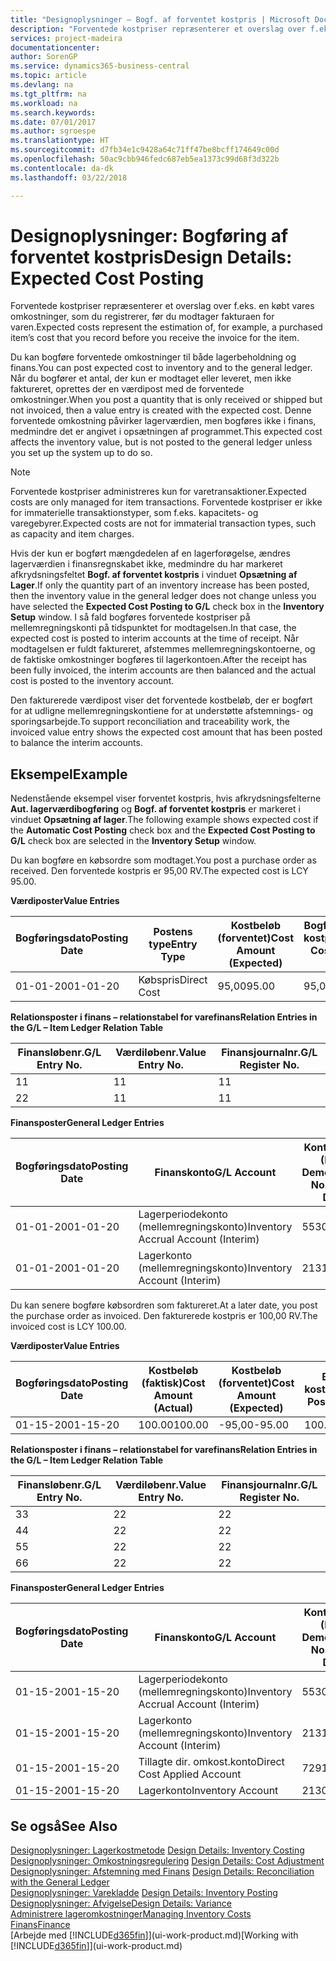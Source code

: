 ```yaml
---
title: "Designoplysninger – Bogf. af forventet kostpris | Microsoft Docs"
description: "Forventede kostpriser repræsenterer et overslag over f.eks. en købt vares omkostninger, som du registrerer, før du modtager fakturaen for varen."
services: project-madeira
documentationcenter: 
author: SorenGP
ms.service: dynamics365-business-central
ms.topic: article
ms.devlang: na
ms.tgt_pltfrm: na
ms.workload: na
ms.search.keywords: 
ms.date: 07/01/2017
ms.author: sgroespe
ms.translationtype: HT
ms.sourcegitcommit: d7fb34e1c9428a64c71ff47be8bcff174649c00d
ms.openlocfilehash: 50ac9cbb946fedc687eb5ea1373c99d68f3d322b
ms.contentlocale: da-dk
ms.lasthandoff: 03/22/2018

---
```

# <a name="design-details-expected-cost-posting"></a><span data-ttu-id="2262f-103">Designoplysninger: Bogføring af forventet kostpris</span><span class="sxs-lookup"><span data-stu-id="2262f-103">Design Details: Expected Cost Posting</span></span>
<span data-ttu-id="2262f-104">Forventede kostpriser repræsenterer et overslag over f.eks. en købt vares omkostninger, som du registrerer, før du modtager fakturaen for varen.</span><span class="sxs-lookup"><span data-stu-id="2262f-104">Expected costs represent the estimation of, for example, a purchased item’s cost that you record before you receive the invoice for the item.</span></span>  

 <span data-ttu-id="2262f-105">Du kan bogføre forventede omkostninger til både lagerbeholdning og finans.</span><span class="sxs-lookup"><span data-stu-id="2262f-105">You can post expected cost to inventory and to the general ledger.</span></span> <span data-ttu-id="2262f-106">Når du bogfører et antal, der kun er modtaget eller leveret, men ikke faktureret, oprettes der en værdipost med de forventede omkostninger.</span><span class="sxs-lookup"><span data-stu-id="2262f-106">When you post a quantity that is only received or shipped but not invoiced, then a value entry is created with the expected cost.</span></span> <span data-ttu-id="2262f-107">Denne forventede omkostning påvirker lagerværdien, men bogføres ikke i finans, medmindre det er angivet i opsætningen af programmet.</span><span class="sxs-lookup"><span data-stu-id="2262f-107">This expected cost affects the inventory value, but is not posted to the general ledger unless you set up the system up to do so.</span></span>  

> [!NOTE]  
>  <span data-ttu-id="2262f-108">Forventede kostpriser administreres kun for varetransaktioner.</span><span class="sxs-lookup"><span data-stu-id="2262f-108">Expected costs are only managed for item transactions.</span></span> <span data-ttu-id="2262f-109">Forventede kostpriser er ikke for immaterielle transaktionstyper, som f.eks. kapacitets- og varegebyrer.</span><span class="sxs-lookup"><span data-stu-id="2262f-109">Expected costs are not for immaterial transaction types, such as capacity and item charges.</span></span>  

 <span data-ttu-id="2262f-110">Hvis der kun er bogført mængdedelen af en lagerforøgelse, ændres lagerværdien i finansregnskabet ikke, medmindre du har markeret afkrydsningsfeltet **Bogf. af forventet kostpris** i vinduet **Opsætning af Lager**.</span><span class="sxs-lookup"><span data-stu-id="2262f-110">If only the quantity part of an inventory increase has been posted, then the inventory value in the general ledger does not change unless you have selected the **Expected Cost Posting to G/L** check box in the **Inventory Setup** window.</span></span> <span data-ttu-id="2262f-111">I så fald bogføres forventede kostpriser på mellemregningskonti på tidspunktet for modtagelsen.</span><span class="sxs-lookup"><span data-stu-id="2262f-111">In that case, the expected cost is posted to interim accounts at the time of receipt.</span></span> <span data-ttu-id="2262f-112">Når modtagelsen er fuldt faktureret, afstemmes mellemregningskontoerne, og de faktiske omkostninger bogføres til lagerkontoen.</span><span class="sxs-lookup"><span data-stu-id="2262f-112">After the receipt has been fully invoiced, the interim accounts are then balanced and the actual cost is posted to the inventory account.</span></span>  

 <span data-ttu-id="2262f-113">Den fakturerede værdipost viser det forventede kostbeløb, der er bogført for at udligne mellemregningskontiene for at understøtte afstemnings- og sporingsarbejde.</span><span class="sxs-lookup"><span data-stu-id="2262f-113">To support reconciliation and traceability work, the invoiced value entry shows the expected cost amount that has been posted to balance the interim accounts.</span></span>  

## <a name="example"></a><span data-ttu-id="2262f-114">Eksempel</span><span class="sxs-lookup"><span data-stu-id="2262f-114">Example</span></span>  
 <span data-ttu-id="2262f-115">Nedenstående eksempel viser forventet kostpris, hvis afkrydsningsfelterne **Aut. lagerværdibogføring** og **Bogf. af forventet kostpris** er markeret i vinduet **Opsætning af lager**.</span><span class="sxs-lookup"><span data-stu-id="2262f-115">The following example shows expected cost if the **Automatic Cost Posting** check box and the **Expected Cost Posting to G/L** check box are selected in the **Inventory Setup** window.</span></span>  

 <span data-ttu-id="2262f-116">Du kan bogføre en købsordre som modtaget.</span><span class="sxs-lookup"><span data-stu-id="2262f-116">You post a purchase order as received.</span></span> <span data-ttu-id="2262f-117">Den forventede kostpris er 95,00 RV.</span><span class="sxs-lookup"><span data-stu-id="2262f-117">The expected cost is LCY 95.00.</span></span>  

 <span data-ttu-id="2262f-118">**Værdiposter**</span><span class="sxs-lookup"><span data-stu-id="2262f-118">**Value Entries**</span></span>  

|<span data-ttu-id="2262f-119">Bogføringsdato</span><span class="sxs-lookup"><span data-stu-id="2262f-119">Posting Date</span></span>|<span data-ttu-id="2262f-120">Postens type</span><span class="sxs-lookup"><span data-stu-id="2262f-120">Entry Type</span></span>|<span data-ttu-id="2262f-121">Kostbeløb (forventet)</span><span class="sxs-lookup"><span data-stu-id="2262f-121">Cost Amount (Expected)</span></span>|<span data-ttu-id="2262f-122">Bogført forventet kostpris</span><span class="sxs-lookup"><span data-stu-id="2262f-122">Expected Cost Posted to G/L</span></span>|<span data-ttu-id="2262f-123">Forventet kostpris</span><span class="sxs-lookup"><span data-stu-id="2262f-123">Expected Cost</span></span>|<span data-ttu-id="2262f-124">Varepostløbenr.</span><span class="sxs-lookup"><span data-stu-id="2262f-124">Item Ledger Entry No.</span></span>|<span data-ttu-id="2262f-125">Løbenr.</span><span class="sxs-lookup"><span data-stu-id="2262f-125">Entry No.</span></span>|  
|------------------|----------------|------------------------------|----------------------------------|-------------------|---------------------------|---------------|  
|<span data-ttu-id="2262f-126">01-01-20</span><span class="sxs-lookup"><span data-stu-id="2262f-126">01-01-20</span></span>|<span data-ttu-id="2262f-127">Købspris</span><span class="sxs-lookup"><span data-stu-id="2262f-127">Direct Cost</span></span>|<span data-ttu-id="2262f-128">95,00</span><span class="sxs-lookup"><span data-stu-id="2262f-128">95.00</span></span>|<span data-ttu-id="2262f-129">95,00</span><span class="sxs-lookup"><span data-stu-id="2262f-129">95.00</span></span>|<span data-ttu-id="2262f-130">Ja</span><span class="sxs-lookup"><span data-stu-id="2262f-130">Yes</span></span>|<span data-ttu-id="2262f-131">1</span><span class="sxs-lookup"><span data-stu-id="2262f-131">1</span></span>|<span data-ttu-id="2262f-132">1</span><span class="sxs-lookup"><span data-stu-id="2262f-132">1</span></span>|  

 <span data-ttu-id="2262f-133">**Relationsposter i finans – relationstabel for varefinans**</span><span class="sxs-lookup"><span data-stu-id="2262f-133">**Relation Entries in the G/L – Item Ledger Relation Table**</span></span>  

|<span data-ttu-id="2262f-134">Finansløbenr.</span><span class="sxs-lookup"><span data-stu-id="2262f-134">G/L Entry No.</span></span>|<span data-ttu-id="2262f-135">Værdiløbenr.</span><span class="sxs-lookup"><span data-stu-id="2262f-135">Value Entry No.</span></span>|<span data-ttu-id="2262f-136">Finansjournalnr.</span><span class="sxs-lookup"><span data-stu-id="2262f-136">G/L Register No.</span></span>|  
|--------------------|---------------------|-----------------------|  
|<span data-ttu-id="2262f-137">1</span><span class="sxs-lookup"><span data-stu-id="2262f-137">1</span></span>|<span data-ttu-id="2262f-138">1</span><span class="sxs-lookup"><span data-stu-id="2262f-138">1</span></span>|<span data-ttu-id="2262f-139">1</span><span class="sxs-lookup"><span data-stu-id="2262f-139">1</span></span>|  
|<span data-ttu-id="2262f-140">2</span><span class="sxs-lookup"><span data-stu-id="2262f-140">2</span></span>|<span data-ttu-id="2262f-141">1</span><span class="sxs-lookup"><span data-stu-id="2262f-141">1</span></span>|<span data-ttu-id="2262f-142">1</span><span class="sxs-lookup"><span data-stu-id="2262f-142">1</span></span>|  

 <span data-ttu-id="2262f-143">**Finansposter**</span><span class="sxs-lookup"><span data-stu-id="2262f-143">**General Ledger Entries**</span></span>  

|<span data-ttu-id="2262f-144">Bogføringsdato</span><span class="sxs-lookup"><span data-stu-id="2262f-144">Posting Date</span></span>|<span data-ttu-id="2262f-145">Finanskonto</span><span class="sxs-lookup"><span data-stu-id="2262f-145">G/L Account</span></span>|<span data-ttu-id="2262f-146">Kontonummer (En-US Demo)</span><span class="sxs-lookup"><span data-stu-id="2262f-146">Account No. (En-US Demo)</span></span>|<span data-ttu-id="2262f-147">Beløb</span><span class="sxs-lookup"><span data-stu-id="2262f-147">Amount</span></span>|<span data-ttu-id="2262f-148">Løbenr.</span><span class="sxs-lookup"><span data-stu-id="2262f-148">Entry No.</span></span>|  
|------------------|------------------|---------------------------------|------------|---------------|  
|<span data-ttu-id="2262f-149">01-01-20</span><span class="sxs-lookup"><span data-stu-id="2262f-149">01-01-20</span></span>|<span data-ttu-id="2262f-150">Lagerperiodekonto (mellemregningskonto)</span><span class="sxs-lookup"><span data-stu-id="2262f-150">Inventory Accrual Account (Interim)</span></span>|<span data-ttu-id="2262f-151">5530</span><span class="sxs-lookup"><span data-stu-id="2262f-151">5530</span></span>|<span data-ttu-id="2262f-152">-95,00</span><span class="sxs-lookup"><span data-stu-id="2262f-152">-95.00</span></span>|<span data-ttu-id="2262f-153">2</span><span class="sxs-lookup"><span data-stu-id="2262f-153">2</span></span>|  
|<span data-ttu-id="2262f-154">01-01-20</span><span class="sxs-lookup"><span data-stu-id="2262f-154">01-01-20</span></span>|<span data-ttu-id="2262f-155">Lagerkonto (mellemregningskonto)</span><span class="sxs-lookup"><span data-stu-id="2262f-155">Inventory Account (Interim)</span></span>|<span data-ttu-id="2262f-156">2131</span><span class="sxs-lookup"><span data-stu-id="2262f-156">2131</span></span>|<span data-ttu-id="2262f-157">95,00</span><span class="sxs-lookup"><span data-stu-id="2262f-157">95.00</span></span>|<span data-ttu-id="2262f-158">1</span><span class="sxs-lookup"><span data-stu-id="2262f-158">1</span></span>|  

 <span data-ttu-id="2262f-159">Du kan senere bogføre købsordren som faktureret.</span><span class="sxs-lookup"><span data-stu-id="2262f-159">At a later date, you post the purchase order as invoiced.</span></span> <span data-ttu-id="2262f-160">Den fakturerede kostpris er 100,00 RV.</span><span class="sxs-lookup"><span data-stu-id="2262f-160">The invoiced cost is LCY 100.00.</span></span>  

 <span data-ttu-id="2262f-161">**Værdiposter**</span><span class="sxs-lookup"><span data-stu-id="2262f-161">**Value Entries**</span></span>  

|<span data-ttu-id="2262f-162">Bogføringsdato</span><span class="sxs-lookup"><span data-stu-id="2262f-162">Posting Date</span></span>|<span data-ttu-id="2262f-163">Kostbeløb (faktisk)</span><span class="sxs-lookup"><span data-stu-id="2262f-163">Cost Amount (Actual)</span></span>|<span data-ttu-id="2262f-164">Kostbeløb (forventet)</span><span class="sxs-lookup"><span data-stu-id="2262f-164">Cost Amount (Expected)</span></span>|<span data-ttu-id="2262f-165">Bogført kostværdi</span><span class="sxs-lookup"><span data-stu-id="2262f-165">Cost Posted to G/L</span></span>|<span data-ttu-id="2262f-166">Forventet kostpris</span><span class="sxs-lookup"><span data-stu-id="2262f-166">Expected Cost</span></span>|<span data-ttu-id="2262f-167">Varepostløbenr.</span><span class="sxs-lookup"><span data-stu-id="2262f-167">Item Ledger Entry No.</span></span>|<span data-ttu-id="2262f-168">Løbenr.</span><span class="sxs-lookup"><span data-stu-id="2262f-168">Entry No.</span></span>|  
|------------------|----------------------------|------------------------------|-------------------------|-------------------|---------------------------|---------------|  
|<span data-ttu-id="2262f-169">01-15-20</span><span class="sxs-lookup"><span data-stu-id="2262f-169">01-15-20</span></span>|<span data-ttu-id="2262f-170">100.00</span><span class="sxs-lookup"><span data-stu-id="2262f-170">100.00</span></span>|<span data-ttu-id="2262f-171">-95,00</span><span class="sxs-lookup"><span data-stu-id="2262f-171">-95.00</span></span>|<span data-ttu-id="2262f-172">100.00</span><span class="sxs-lookup"><span data-stu-id="2262f-172">100.00</span></span>|<span data-ttu-id="2262f-173">Nej</span><span class="sxs-lookup"><span data-stu-id="2262f-173">No</span></span>|<span data-ttu-id="2262f-174">1</span><span class="sxs-lookup"><span data-stu-id="2262f-174">1</span></span>|<span data-ttu-id="2262f-175">2</span><span class="sxs-lookup"><span data-stu-id="2262f-175">2</span></span>|  

 <span data-ttu-id="2262f-176">**Relationsposter i finans – relationstabel for varefinans**</span><span class="sxs-lookup"><span data-stu-id="2262f-176">**Relation Entries in the G/L – Item Ledger Relation Table**</span></span>  

|<span data-ttu-id="2262f-177">Finansløbenr.</span><span class="sxs-lookup"><span data-stu-id="2262f-177">G/L Entry No.</span></span>|<span data-ttu-id="2262f-178">Værdiløbenr.</span><span class="sxs-lookup"><span data-stu-id="2262f-178">Value Entry No.</span></span>|<span data-ttu-id="2262f-179">Finansjournalnr.</span><span class="sxs-lookup"><span data-stu-id="2262f-179">G/L Register No.</span></span>|  
|--------------------|---------------------|-----------------------|  
|<span data-ttu-id="2262f-180">3</span><span class="sxs-lookup"><span data-stu-id="2262f-180">3</span></span>|<span data-ttu-id="2262f-181">2</span><span class="sxs-lookup"><span data-stu-id="2262f-181">2</span></span>|<span data-ttu-id="2262f-182">2</span><span class="sxs-lookup"><span data-stu-id="2262f-182">2</span></span>|  
|<span data-ttu-id="2262f-183">4</span><span class="sxs-lookup"><span data-stu-id="2262f-183">4</span></span>|<span data-ttu-id="2262f-184">2</span><span class="sxs-lookup"><span data-stu-id="2262f-184">2</span></span>|<span data-ttu-id="2262f-185">2</span><span class="sxs-lookup"><span data-stu-id="2262f-185">2</span></span>|  
|<span data-ttu-id="2262f-186">5</span><span class="sxs-lookup"><span data-stu-id="2262f-186">5</span></span>|<span data-ttu-id="2262f-187">2</span><span class="sxs-lookup"><span data-stu-id="2262f-187">2</span></span>|<span data-ttu-id="2262f-188">2</span><span class="sxs-lookup"><span data-stu-id="2262f-188">2</span></span>|  
|<span data-ttu-id="2262f-189">6</span><span class="sxs-lookup"><span data-stu-id="2262f-189">6</span></span>|<span data-ttu-id="2262f-190">2</span><span class="sxs-lookup"><span data-stu-id="2262f-190">2</span></span>|<span data-ttu-id="2262f-191">2</span><span class="sxs-lookup"><span data-stu-id="2262f-191">2</span></span>|  

 <span data-ttu-id="2262f-192">**Finansposter**</span><span class="sxs-lookup"><span data-stu-id="2262f-192">**General Ledger Entries**</span></span>  

|<span data-ttu-id="2262f-193">Bogføringsdato</span><span class="sxs-lookup"><span data-stu-id="2262f-193">Posting Date</span></span>|<span data-ttu-id="2262f-194">Finanskonto</span><span class="sxs-lookup"><span data-stu-id="2262f-194">G/L Account</span></span>|<span data-ttu-id="2262f-195">Kontonummer (En-US Demo)</span><span class="sxs-lookup"><span data-stu-id="2262f-195">Account No. (En-US Demo)</span></span>|<span data-ttu-id="2262f-196">Beløb</span><span class="sxs-lookup"><span data-stu-id="2262f-196">Amount</span></span>|<span data-ttu-id="2262f-197">Løbenr.</span><span class="sxs-lookup"><span data-stu-id="2262f-197">Entry No.</span></span>|  
|------------------|------------------|---------------------------------|------------|---------------|  
|<span data-ttu-id="2262f-198">01-15-20</span><span class="sxs-lookup"><span data-stu-id="2262f-198">01-15-20</span></span>|<span data-ttu-id="2262f-199">Lagerperiodekonto (mellemregningskonto)</span><span class="sxs-lookup"><span data-stu-id="2262f-199">Inventory Accrual Account (Interim)</span></span>|<span data-ttu-id="2262f-200">5530</span><span class="sxs-lookup"><span data-stu-id="2262f-200">5530</span></span>|<span data-ttu-id="2262f-201">95,00</span><span class="sxs-lookup"><span data-stu-id="2262f-201">95.00</span></span>|<span data-ttu-id="2262f-202">4</span><span class="sxs-lookup"><span data-stu-id="2262f-202">4</span></span>|  
|<span data-ttu-id="2262f-203">01-15-20</span><span class="sxs-lookup"><span data-stu-id="2262f-203">01-15-20</span></span>|<span data-ttu-id="2262f-204">Lagerkonto (mellemregningskonto)</span><span class="sxs-lookup"><span data-stu-id="2262f-204">Inventory Account (Interim)</span></span>|<span data-ttu-id="2262f-205">2131</span><span class="sxs-lookup"><span data-stu-id="2262f-205">2131</span></span>|<span data-ttu-id="2262f-206">-95,00</span><span class="sxs-lookup"><span data-stu-id="2262f-206">-95.00</span></span>|<span data-ttu-id="2262f-207">3</span><span class="sxs-lookup"><span data-stu-id="2262f-207">3</span></span>|  
|<span data-ttu-id="2262f-208">01-15-20</span><span class="sxs-lookup"><span data-stu-id="2262f-208">01-15-20</span></span>|<span data-ttu-id="2262f-209">Tillagte dir. omkost.konto</span><span class="sxs-lookup"><span data-stu-id="2262f-209">Direct Cost Applied Account</span></span>|<span data-ttu-id="2262f-210">7291</span><span class="sxs-lookup"><span data-stu-id="2262f-210">7291</span></span>|<span data-ttu-id="2262f-211">-100</span><span class="sxs-lookup"><span data-stu-id="2262f-211">-100</span></span>|<span data-ttu-id="2262f-212">6</span><span class="sxs-lookup"><span data-stu-id="2262f-212">6</span></span>|  
|<span data-ttu-id="2262f-213">01-15-20</span><span class="sxs-lookup"><span data-stu-id="2262f-213">01-15-20</span></span>|<span data-ttu-id="2262f-214">Lagerkonto</span><span class="sxs-lookup"><span data-stu-id="2262f-214">Inventory Account</span></span>|<span data-ttu-id="2262f-215">2130</span><span class="sxs-lookup"><span data-stu-id="2262f-215">2130</span></span>|<span data-ttu-id="2262f-216">100</span><span class="sxs-lookup"><span data-stu-id="2262f-216">100</span></span>|<span data-ttu-id="2262f-217">5</span><span class="sxs-lookup"><span data-stu-id="2262f-217">5</span></span>|  

## <a name="see-also"></a><span data-ttu-id="2262f-218">Se også</span><span class="sxs-lookup"><span data-stu-id="2262f-218">See Also</span></span>
 <span data-ttu-id="2262f-219">[Designoplysninger: Lagerkostmetode](design-details-inventory-costing.md) </span><span class="sxs-lookup"><span data-stu-id="2262f-219">[Design Details: Inventory Costing](design-details-inventory-costing.md) </span></span>  
 <span data-ttu-id="2262f-220">[Designoplysninger: Omkostningsregulering](design-details-cost-adjustment.md) </span><span class="sxs-lookup"><span data-stu-id="2262f-220">[Design Details: Cost Adjustment](design-details-cost-adjustment.md) </span></span>  
 <span data-ttu-id="2262f-221">[Designoplysninger: Afstemning med Finans](design-details-reconciliation-with-the-general-ledger.md) </span><span class="sxs-lookup"><span data-stu-id="2262f-221">[Design Details: Reconciliation with the General Ledger](design-details-reconciliation-with-the-general-ledger.md) </span></span>  
 <span data-ttu-id="2262f-222">[Designoplysninger: Varekladde](design-details-inventory-posting.md) </span><span class="sxs-lookup"><span data-stu-id="2262f-222">[Design Details: Inventory Posting](design-details-inventory-posting.md) </span></span>  
 [<span data-ttu-id="2262f-223">Designoplysninger: Afvigelse</span><span class="sxs-lookup"><span data-stu-id="2262f-223">Design Details: Variance</span></span>](design-details-variance.md)  
 [<span data-ttu-id="2262f-224">Administrere lageromkostninger</span><span class="sxs-lookup"><span data-stu-id="2262f-224">Managing Inventory Costs</span></span>](finance-manage-inventory-costs.md)  
 [<span data-ttu-id="2262f-225">Finans</span><span class="sxs-lookup"><span data-stu-id="2262f-225">Finance</span></span>](finance.md)  
 <span data-ttu-id="2262f-226">[Arbejde med [!INCLUDE[d365fin](includes/d365fin_md.md)]](ui-work-product.md)</span><span class="sxs-lookup"><span data-stu-id="2262f-226">[Working with [!INCLUDE[d365fin](includes/d365fin_md.md)]](ui-work-product.md)</span></span>

